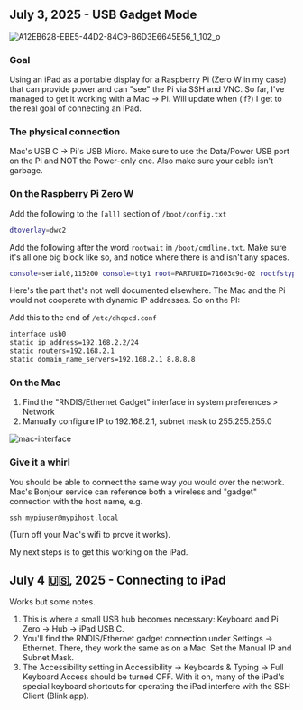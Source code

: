 ## July 3, 2025 - USB Gadget Mode

![A12EB628-EBE5-44D2-84C9-B6D3E6645E56_1_102_o](https://github.com/user-attachments/assets/0fe63425-5cce-4ba3-9cff-e3d9bc87aac9)

### Goal
Using an iPad as a portable display for a Raspberry Pi (Zero W in my case) that can provide power and can "see" the Pi via SSH and VNC. So far, I've managed to get it working with a Mac -> Pi. Will update when (if?) I get to the real goal of connecting an iPad.

### The physical connection
Mac's USB C -> Pi's USB Micro. Make sure to use the Data/Power USB port on the Pi and NOT the Power-only one. Also make sure your cable isn't garbage.

### On the Raspberry Pi Zero W

Add the following to the `[all]` section of `/boot/config.txt`

```bash
dtoverlay=dwc2
```

Add the following after the word `rootwait` in `/boot/cmdline.txt`. Make sure it's all one big block like so, and notice where there is and isn't any spaces.

```bash
console=serial0,115200 console=tty1 root=PARTUUID=71603c9d-02 rootfstype=ext4 fsck.repair=yes rootwait modules-load=dwc2,g_ether quiet splash plymouth.ignore-serial-consoles cfg80211.ieee80211_regdom=US
```

Here's the part that's not well documented elsewhere. The Mac and the Pi would not cooperate with dynamic IP addresses. So on the PI:

Add this to the end of `/etc/dhcpcd.conf`

```bash
interface usb0
static ip_address=192.168.2.2/24
static routers=192.168.2.1
static domain_name_servers=192.168.2.1 8.8.8.8
```

### On the Mac
1. Find the "RNDIS/Ethernet Gadget" interface in system preferences > Network
2. Manually configure IP to 192.168.2.1, subnet mask to 255.255.255.0

![mac-interface](https://github.com/user-attachments/assets/799bfada-4074-401c-9f54-89f6f92c17b5)

### Give it a whirl
You should be able to connect the same way you would over the network. Mac's Bonjour service can reference both a wireless and "gadget" connection with the host name, e.g.
```
ssh mypiuser@mypihost.local
```
(Turn off your Mac's wifi to prove it works).

My next steps is to get this working on the iPad.

## July 4 🇺🇸, 2025 - Connecting to iPad
Works but some notes.
1. This is where a small USB hub becomes necessary: Keyboard and Pi Zero -> Hub -> iPad USB C.
2. You'll find the RNDIS/Ethernet gadget connection under Settings -> Ethernet. There, they work the same as on a Mac. Set the Manual IP and Subnet Mask.
3. The Accessibility setting in Accessibility -> Keyboards & Typing -> Full Keyboard Access should be turned OFF. With it on, many of the iPad's special keyboard shortcuts for operating the iPad interfere with the SSH Client (Blink app).
